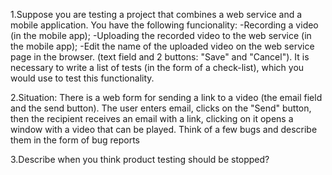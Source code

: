 1.Suppose you are testing a project that combines a web service and a mobile application.
You have the following funcionality:
-Recording a video (in the mobile app);
-Uploading the recorded video to the web service (in the mobile app);
-Edit the name of the uploaded video on the web service page in the browser.
(text field and 2 buttons: "Save" and "Cancel").
It is necessary to write a list of tests (in the form of a check-list), which you would use to test this functionality.

2.Situation: There is a web form for sending a link to a video (the email field and the send button).
The user enters email, clicks on the "Send" button, then the recipient receives an email with a link,
clicking on it opens a window with a video that can be played.
Think of a few bugs and describe them in the form of bug reports

3.Describe when you think product testing should be stopped?

